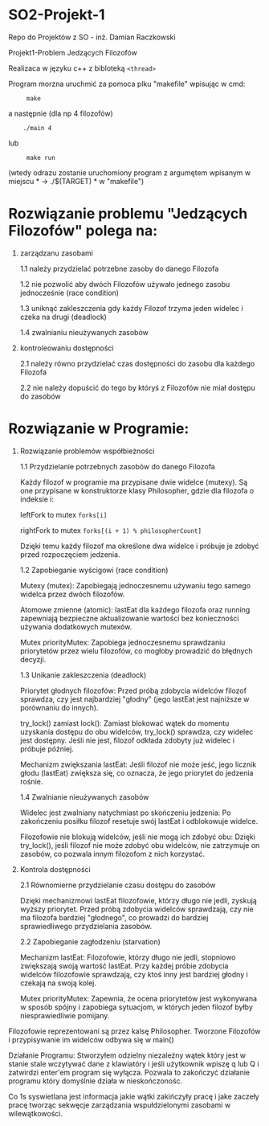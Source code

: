 # SO2-Projekt-1
Repo do Projektów z SO - inż. Damian Raczkowski

Projekt1-Problem Jedzących Filozofów

Realizaca w języku c++ z bibloteką ```<thread>```

Program morzna uruchmić za pomoca plku "makefile" wpisując w cmd:
```
     make
```
a następnie (dla np 4 filozofów)

```
    ./main 4
```
lub

```
     make run 
```
(wtedy odrazu zostanie uruchomiony program z argumętem wpisanym w miejscu * -> ./$(TARGET) * w "makefile")

# Rozwiązanie problemu "Jedzących Filozofów" polega na:
1. zarządzanu zasobami
   
    1.1 należy przydzielać potrzebne zasoby do danego Filozofa
   
    1.2 nie pozwolić aby dwóch Filozofów używało jednego zasobu jednocześnie (race condition)
   
    1.3 uniknąć zakleszczenia gdy każdy Filozof trzyma jeden widelec i czeka na drugi (deadlock)
   
    1.4 zwalnianiu nieużywanych zasobów
   
3. kontroleowaniu dostępności
   
    2.1 należy równo przydzielać czas dostępności do zasobu dla każdego Filozofa
   
    2.2 nie należy dopuścić do tego by któryś z Filozofów nie miał dostępu do zasobów

# Rozwiązanie w Programie:

1. Rozwiązanie problemów współbieżności

    1.1 Przydzielanie potrzebnych zasobów do danego Filozofa

    Każdy filozof w programie ma przypisane dwie widelce (mutexy). Są one przypisane w konstruktorze klasy Philosopher, gdzie dla filozofa o indeksie i:

    leftFork to mutex ```forks[i]```

    rightFork to mutex ```forks[(i + 1) % philosopherCount]```

    Dzięki temu każdy filozof ma określone dwa widelce i próbuje je zdobyć przed rozpoczęciem jedzenia.

    1.2 Zapobieganie wyścigowi (race condition)

    Mutexy (mutex): Zapobiegają jednoczesnemu używaniu tego samego widelca przez dwóch filozofów.

    Atomowe zmienne (atomic<int>): lastEat dla każdego filozofa oraz running zapewniają bezpieczne aktualizowanie wartości bez konieczności używania dodatkowych mutexów.

    Mutex priorityMutex: Zapobiega jednoczesnemu sprawdzaniu priorytetów przez wielu filozofów, co mogłoby prowadzić do błędnych decyzji.

    1.3 Unikanie zakleszczenia (deadlock)

    Priorytet głodnych filozofów: Przed próbą zdobycia widelców filozof sprawdza, czy jest najbardziej "głodny" (jego lastEat jest najniższe w porównaniu do innych).

    try_lock() zamiast lock(): Zamiast blokować wątek do momentu uzyskania dostępu do obu widelców, try_lock() sprawdza, czy widelec jest dostępny. Jeśli nie jest, filozof odkłada zdobyty już widelec i próbuje później.

    Mechanizm zwiększania lastEat: Jeśli filozof nie może jeść, jego licznik głodu (lastEat) zwiększa się, co oznacza, że jego priorytet do jedzenia rośnie.

    1.4 Zwalnianie nieużywanych zasobów

    Widelec jest zwalniany natychmiast po skończeniu jedzenia: Po zakończeniu posiłku filozof resetuje swój lastEat i odblokowuje widelce.

    Filozofowie nie blokują widelców, jeśli nie mogą ich zdobyć obu: Dzięki try_lock(), jeśli filozof nie może zdobyć obu widelców, nie zatrzymuje on zasobów, co pozwala innym filozofom z nich korzystać.

2. Kontrola dostępności

    2.1 Równomierne przydzielanie czasu dostępu do zasobów

    Dzięki mechanizmowi lastEat filozofowie, którzy długo nie jedli, zyskują wyższy priorytet. Przed próbą zdobycia widelców sprawdzają, czy nie ma filozofa bardziej "głodnego", co prowadzi do bardziej sprawiedliwego przydzielania zasobów.

    2.2 Zapobieganie zagłodzeniu (starvation)

    Mechanizm lastEat: Filozofowie, którzy długo nie jedli, stopniowo zwiększają swoją wartość lastEat. Przy każdej próbie zdobycia widelców filozofowie sprawdzają, czy ktoś inny jest bardziej głodny i czekają na swoją kolej.

    Mutex priorityMutex: Zapewnia, że ocena priorytetów jest wykonywana w sposób spójny i zapobiega sytuacjom, w których jeden filozof byłby niesprawiedliwie pomijany.
    

Filozofowie reprezentowani są przez kalsę Philosopher.
Tworzone Filozofów i przypisywanie im widelców odbywa się w main()



Działanie Programu:
Stworzyłem odzielny niezależny wątek który jest w stanie stale wczytywać dane z klawiatóry i jeśli użytkownik wpiszę q lub Q 
i zatwirdzi enter'em program się wyłącza. Pozwala to zakończyć działanie programu który domyślnie działa w nieskończonośc.

Co 1s syswietlana jest informacja jakie wątki  zakińczyły pracę i jake zaczeły pracę tworząc sekwęcje zarządzania wspułdzielonymi zasobami w wilewątkowości.
